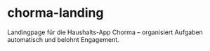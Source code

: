 # chorma-landing
Landingpage für die Haushalts-App Chorma – organisiert Aufgaben automatisch und belohnt Engagement.
